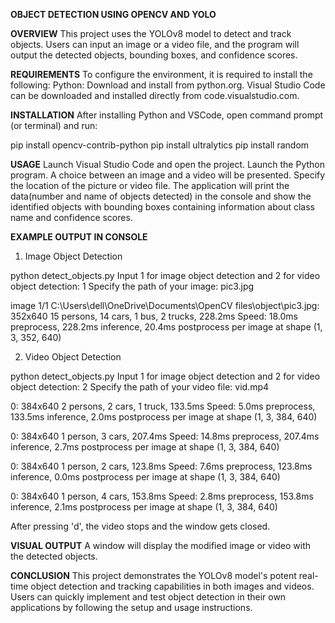 **OBJECT DETECTION USING OPENCV AND YOLO**

__OVERVIEW__
This project uses the YOLOv8 model to detect and track objects. Users can input an image or a video file, and the program will output the detected objects, bounding boxes, and confidence scores.

__REQUIREMENTS__
To configure the environment, it is required to install the following:
Python: Download and install from python.org.
Visual Studio Code can be downloaded and installed directly from code.visualstudio.com.

__INSTALLATION__
After installing Python and VSCode, open command prompt (or terminal) and run:

pip install opencv-contrib-python
pip install ultralytics
pip install random

__USAGE__
Launch Visual Studio Code and open the project.
Launch the Python program. A choice between an image and a video will be presented.
Specify the location of the picture or video file.
The application will print the data(number and name of objects detected) in the console and show the identified objects with bounding boxes containing information about class name and confidence scores.

__EXAMPLE OUTPUT IN CONSOLE__
1. Image Object Detection

python detect_objects.py
Input 1 for image object detection and 2 for video object detection: 1
Specify the path of your image: pic3.jpg

image 1/1 C:\Users\dell\OneDrive\Documents\OpenCV files\object\pic3.jpg: 352x640 15 persons, 14 cars, 1 bus, 2 trucks, 228.2ms
Speed: 18.0ms preprocess, 228.2ms inference, 20.4ms postprocess per image at shape (1, 3, 352, 640)

2. Video Object Detection

python detect_objects.py
Input 1 for image object detection and 2 for video object detection: 2
Specify the path of your video file: vid.mp4

0: 384x640 2 persons, 2 cars, 1 truck, 133.5ms
Speed: 5.0ms preprocess, 133.5ms inference, 2.0ms postprocess per image at shape (1, 3, 384, 640)

0: 384x640 1 person, 3 cars, 207.4ms
Speed: 14.8ms preprocess, 207.4ms inference, 2.7ms postprocess per image at shape (1, 3, 384, 640)

0: 384x640 1 person, 2 cars, 123.8ms
Speed: 7.6ms preprocess, 123.8ms inference, 0.0ms postprocess per image at shape (1, 3, 384, 640)

0: 384x640 1 person, 4 cars, 153.8ms
Speed: 2.8ms preprocess, 153.8ms inference, 2.1ms postprocess per image at shape (1, 3, 384, 640)

After pressing 'd', the video stops and the window gets closed.

__VISUAL OUTPUT__
A window will display the modified image or video with the detected objects.

__CONCLUSION__
This project demonstrates the YOLOv8 model's potent real-time object detection and tracking capabilities in both images and videos. Users can quickly implement and test object detection in their own applications by following the setup and usage instructions.
